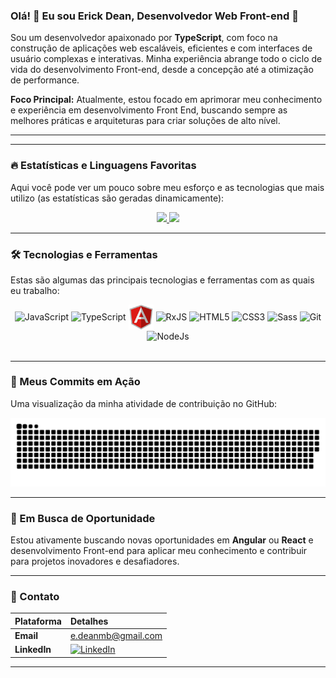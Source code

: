 ### Olá! 👋 Eu sou Erick Dean, Desenvolvedor Web Front-end 🚀

Sou um desenvolvedor apaixonado por **TypeScript**, com foco na construção de aplicações web escaláveis, eficientes e com interfaces de usuário complexas e interativas. Minha experiência abrange todo o ciclo de vida do desenvolvimento Front-end, desde a concepção até a otimização de performance.

**Foco Principal:** Atualmente, estou focado em aprimorar meu conhecimento e experiência em desenvolvimento Front End, buscando sempre as melhores práticas e arquiteturas para criar soluções de alto nível.

---

---

### 🔥 Estatísticas e Linguagens Favoritas

Aqui você pode ver um pouco sobre meu esforço e as tecnologias que mais utilizo (as estatísticas são geradas dinamicamente):

<div align="center">
  <a href="https://github.com/Erick-Dean">
    <img height="180em" src="https://github-readme-stats.vercel.app/api?username=Erick-Dean&show_icons=true&theme=nightowl&include_all_commits=true&count_private=true&line_height=25"/>
    <img height="180em" src="https://github-readme-stats.vercel.app/api/top-langs/?username=Erick-Dean&layout=compact&langs_count=8&theme=nightowl"/>
  </a>
</div>

---

### 🛠️ Tecnologias e Ferramentas

Estas são algumas das principais tecnologias e ferramentas com as quais eu trabalho:

<div style="display: inline_block" align="center">
  <img align="center" alt="JavaScript" height="40" width="40" src="https://cdn.jsdelivr.net/gh/devicons/devicon@latest/icons/javascript/javascript-original.svg" />
  <img align="center" alt="TypeScript" height="40" width="40" src="https://cdn.jsdelivr.net/gh/devicons/devicon@latest/icons/typescript/typescript-original.svg" />
  <img align="center" alt="Angular" height="40" width="40" src="https://raw.githubusercontent.com/devicons/devicon/master/icons/angularjs/angularjs-original.svg">
  <img align="center" alt="RxJS" height="40" width="40" src="https://cdn.jsdelivr.net/gh/devicons/devicon@latest/icons/rxjs/rxjs-original.svg" />
  <img align="center" alt="HTML5" height="40" width="40" src="https://cdn.jsdelivr.net/gh/devicons/devicon@latest/icons/html5/html5-original.svg" />
  <img align="center" alt="CSS3" height="40" width="40" src="https://cdn.jsdelivr.net/gh/devicons/devicon@latest/icons/css3/css3-original.svg" />
  <img align="center" alt="Sass" height="40" width="40" src="https://cdn.jsdelivr.net/gh/devicons/devicon@latest/icons/sass/sass-original.svg" />
  <img align="center" alt="Git" height="40" width="40" src="https://cdn.jsdelivr.net/gh/devicons/devicon@latest/icons/git/git-original.svg" />
  <img align="center" alt="NodeJs" height="40" width="40" src="https://cdn.jsdelivr.net/gh/devicons/devicon@latest/icons/nodejs/nodejs-original.svg" />
</div>

<br>

---

### 🐍 Meus Commits em Ação

Uma visualização da minha atividade de contribuição no GitHub:

<p align="center">
  <img src="https://raw.githubusercontent.com/Erick-Dean/Erick-Dean/output/github-contribution-grid-snake.svg" alt="Snake animation of contributions" />
</p>

---

### 💼 Em Busca de Oportunidade

Estou ativamente buscando novas oportunidades em **Angular** ou **React** e desenvolvimento Front-end para aplicar meu conhecimento e contribuir para projetos inovadores e desafiadores.

---

### 📧 Contato

| Plataforma | Detalhes |
| :--- | :--- |
| **Email** | [e.deanmb@gmail.com](mailto:e.deanmb@gmail.com) |
| **LinkedIn** | [![LinkedIn](https://img.shields.io/badge/-LinkedIn-%230A66C2?style=flat-square&labelColor=%230A66C2&logo=linkedin&logoColor=white)](https://www.linkedin.com/in/erick-dean) |

---
